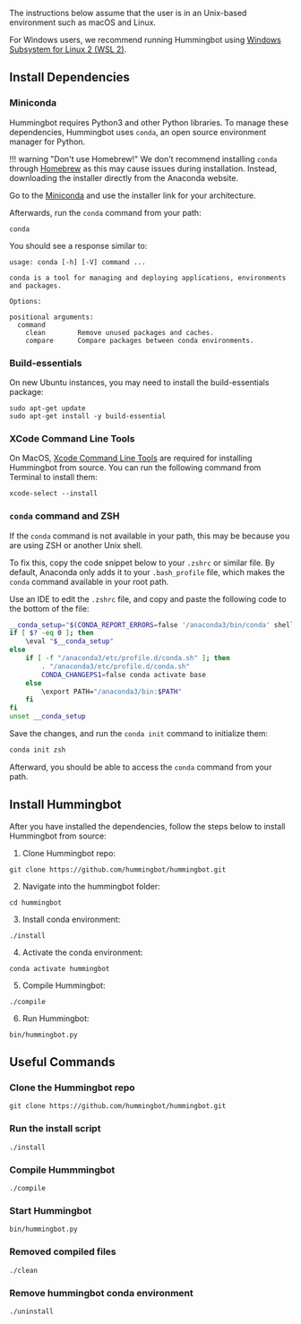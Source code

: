 The instructions below assume that the user is in an Unix-based environment such as macOS and Linux.

For Windows users, we recommend running Hummingbot using [Windows Subsystem for Linux 2 (WSL 2)](https://learn.microsoft.com/en-us/windows/wsl/install).

## Install Dependencies

### Miniconda

Hummingbot requires Python3 and other Python libraries. To manage these dependencies, Hummingbot uses `conda`, an open source environment manager for Python.

!!! warning "Don't use Homebrew!"
    We don't recommend installing `conda` through [Homebrew](https://brew.sh/) as this may cause issues during installation. Instead, downloading the installer directly from the Anaconda website. 

Go to the [Miniconda](https://docs.conda.io/en/latest/miniconda.html) and use the installer link for your architecture.

Afterwards, run the `conda` command from your path:
```
conda
```

You should see a response similar to:
```
usage: conda [-h] [-V] command ...

conda is a tool for managing and deploying applications, environments and packages.

Options:

positional arguments:
  command
    clean        Remove unused packages and caches.
    compare      Compare packages between conda environments.
```

### Build-essentials

On new Ubuntu instances, you may need to install the build-essentials package:
```
sudo apt-get update
sudo apt-get install -y build-essential
```

### XCode Command Line Tools

On MacOS, [Xcode Command Line Tools](https://mac.install.guide/commandlinetools/index.html) are required for installing Hummingbot from source. You can run the following command from Terminal to install them:
```
xcode-select --install
```

### `conda` command and ZSH

If the `conda` command is not available in your path, this may be because you are using ZSH or another Unix shell. 

To fix this, copy the code snippet below to your `.zshrc` or similar file. By default, Anaconda only adds it to your `.bash_profile` file, which makes the `conda` command available in your root path.

Use an IDE to edit the `.zshrc` file, and copy and paste the following code to the bottom of the file:

```bash
__conda_setup="$(CONDA_REPORT_ERRORS=false '/anaconda3/bin/conda' shell.bash hook 2> /dev/null)"
if [ $? -eq 0 ]; then
    \eval "$__conda_setup"
else
    if [ -f "/anaconda3/etc/profile.d/conda.sh" ]; then
        . "/anaconda3/etc/profile.d/conda.sh"
        CONDA_CHANGEPS1=false conda activate base
    else
        \export PATH="/anaconda3/bin:$PATH"
    fi
fi
unset __conda_setup
```

Save the changes, and run the `conda init` command to initialize them:
```bash
conda init zsh
```
Afterward, you should be able to access the `conda` command from your path.

## Install Hummingbot

After you have installed the dependencies, follow the steps below to install Hummingbot from source:

1. Clone Hummingbot repo:
```
git clone https://github.com/hummingbot/hummingbot.git
```

2. Navigate into the hummingbot folder:
```
cd hummingbot
```

3. Install conda environment:
```
./install
```

4. Activate the conda environment:
```
conda activate hummingbot
```

5. Compile Hummingbot:
```
./compile
```

6. Run Hummingbot:
```
bin/hummingbot.py
```

## Useful Commands

### Clone the Hummingbot repo
```
git clone https://github.com/hummingbot/hummingbot.git
```

### Run the install script
```
./install
```

### Compile Hummmingbot
```
./compile
```

### Start Hummingbot
```
bin/hummingbot.py
```

### Removed compiled files
```
./clean
```

### Remove hummingbot conda environment
```
./uninstall
```
